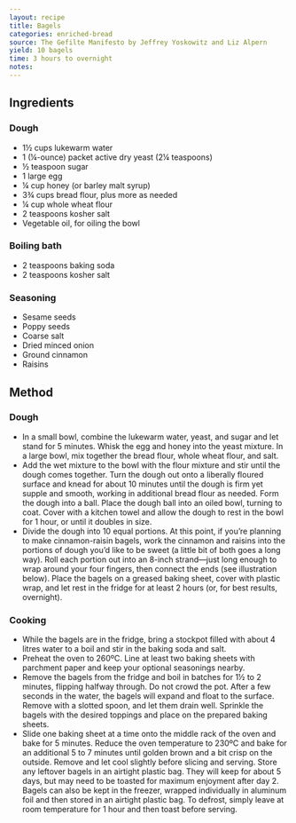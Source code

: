 ```yaml
---
layout: recipe
title: Bagels
categories: enriched-bread
source: The Gefilte Manifesto by Jeffrey Yoskowitz and Liz Alpern
yield: 10 bagels
time: 3 hours to overnight
notes: 
---
```


## Ingredients
### Dough
- 1½ cups lukewarm water
- 1 (¼-ounce) packet active dry yeast (2¼ teaspoons)
- ½ teaspoon sugar
- 1 large egg
- ¼ cup honey (or barley malt syrup)
- 3¾ cups bread flour, plus more as needed
- ¼ cup whole wheat flour
- 2 teaspoons kosher salt
- Vegetable oil, for oiling the bowl

### Boiling bath
- 2 teaspoons baking soda
- 2 teaspoons kosher salt

### Seasoning
- Sesame seeds
- Poppy seeds
- Coarse salt
- Dried minced onion
- Ground cinnamon
- Raisins

## Method
### Dough
- In a small bowl, combine the lukewarm water, yeast, and sugar and let stand for 5 minutes. Whisk the egg and honey into the yeast mixture. In a large bowl, mix together the bread flour, whole wheat flour, and salt.
- Add the wet mixture to the bowl with the flour mixture and stir until the dough comes together. Turn the dough out onto a liberally floured surface and knead for about 10 minutes until the dough is firm yet supple and smooth, working in additional bread flour as needed. Form the dough into a ball. Place the dough ball into an oiled bowl, turning to coat. Cover with a kitchen towel and allow the dough to rest in the bowl for 1 hour, or until it doubles in size.
- Divide the dough into 10 equal portions. At this point, if you’re planning to make cinnamon-raisin bagels, work the cinnamon and raisins into the portions of dough you’d like to be sweet (a little bit of both goes a long way). Roll each portion out into an 8-inch strand—just long enough to wrap around your four fingers, then connect the ends (see illustration below). Place the bagels on a greased baking sheet, cover with plastic wrap, and let rest in the fridge for at least 2 hours (or, for best results, overnight).

### Cooking
- While the bagels are in the fridge, bring a stockpot filled with about 4 litres water to a boil and stir in the baking soda and salt.
- Preheat the oven to 260ºC. Line at least two baking sheets with parchment paper and keep your optional seasonings nearby.
- Remove the bagels from the fridge and boil in batches for 1½ to 2 minutes, flipping halfway through. Do not crowd the pot. After a few seconds in the water, the bagels will expand and float to the surface. Remove with a slotted spoon, and let them drain well. Sprinkle the bagels with the desired toppings and place on the prepared baking sheets.
- Slide one baking sheet at a time onto the middle rack of the oven and bake for 5 minutes. Reduce the oven temperature to 230ºC and bake for an additional 5 to 7 minutes until golden brown and a bit crisp on the outside. Remove and let cool slightly before slicing and serving. Store any leftover bagels in an airtight plastic bag. They will keep for about 5 days, but may need to be toasted for maximum enjoyment after day 2. Bagels can also be kept in the freezer, wrapped individually in aluminum foil and then stored in an airtight plastic bag. To defrost, simply leave at room temperature for 1 hour and then toast before serving.
